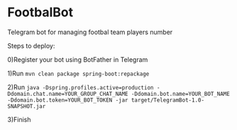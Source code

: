 # FootbalBot
Telegram bot for managing footbal team players number

Steps to deploy:

0)Register your bot using BotFather in Telegram

1)Run `mvn clean package spring-boot:repackage`

2)Run `java -Dspring.profiles.active=production -Ddomain.chat.name=YOUR_GROUP_CHAT_NAME -Ddomain.bot.name=YOUR_BOT_NAME -Ddomain.bot.token=YOUR_BOT_TOKEN -jar target/TelegramBot-1.0-SNAPSHOT.jar`

3)Finish
